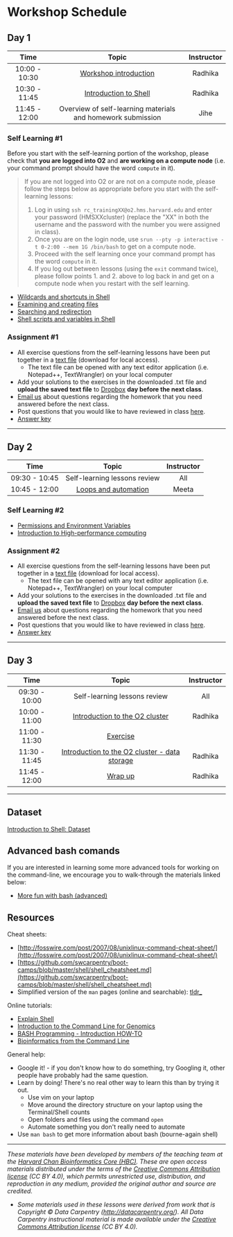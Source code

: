 # Workshop Schedule

## Day 1

| Time |  Topic  | Instructor |
|:-----------:|:----------:|:--------:|
| 10:00 - 10:30 | [Workshop introduction](../lectures/Intro_to_workshop.pdf) | Radhika |
| 10:30 - 11:45 | [Introduction to Shell](../lessons/01_the_filesystem.md) | Radhika|
| 11:45 - 12:00 | Overview of self-learning materials and homework submission | Jihe |


### Self Learning #1

Before you start with the self-learning portion of the workshop, please check that **you are logged into O2** and **are working on a compute node** (i.e. your command prompt should have the word `compute` in it).

> If you are not logged into O2 or are not on a compute node, please follow the steps below as appropriate before you start with the self-learning lessons:
> 1. Log in using `ssh rc_trainingXX@o2.hms.harvard.edu` and enter your password (HMSXXcluster) (replace the "XX" in both the username and the password with the number you were assigned in class). 
> 2. Once you are on the login node, use `srun --pty -p interactive -t 0-2:00 --mem 1G /bin/bash` to get on a compute node.
> 3. Proceed with the self learning once your command prompt has the word `compute` in it.
> 4. If you log out between lessons (using the `exit` command twice), please follow points 1. and 2. above to log back in and get on a compute node when you restart with the self learning.

* [Wildcards and shortcuts in Shell](../lessons/02_wildcards_shortcuts.md)
* [Examining and creating files](../lessons/03_working_with_files.md)
* [Searching and redirection](../lessons/04_searching_files.md)
* [Shell scripts and variables in Shell](../lessons/05_shell-scripts_variable.md)

### Assignment #1
* All exercise questions from the self-learning lessons have been put together in a [text file](https://raw.githubusercontent.com/hbctraining/Intro-to-shell-flipped/master/homework/Day1_assignment.txt) (download for local access).
  * The text file can be opened with any text editor application (i.e. Notepad++, TextWrangler) on your local computer
* Add your solutions to the exercises in the downloaded .txt file and **upload the saved text file** to [Dropbox](https://www.dropbox.com/request/WG2XCQEmvMbw84H8s0PM) **day before the next class**.
* [Email us](mailto:hbctraining@hsph.harvard.edu) about questions regarding the homework that you need answered before the next class.
* Post questions that you would like to have reviewed in class [here](https://PollEv.com/hbctraining945).
* [Answer key](../homework/Day1_answer_key.txt)

***

## Day 2

| Time |  Topic  | Instructor |
|:-----------:|:----------:|:--------:|
| 09:30 - 10:45 | Self-learning lessons review | All |
| 10:45 - 12:00 | [Loops and automation](../lessons/06_loops_and_automation.md) | Meeta |

### Self Learning #2
* [Permissions and Environment Variables](../lessons/07_permissions_and_environment_variables.md)
* [Introduction to High-performance computing](../lessons/08_HPC_intro_and_terms.md)

### Assignment #2
* All exercise questions from the self-learning lessons have been put together in a [text file](https://raw.githubusercontent.com/hbctraining/Intro-to-shell-flipped/master/homework/Day2_assignment.txt) (download for local access).
  * The text file can be opened with any text editor application (i.e. Notepad++, TextWrangler) on your local computer
* Add your solutions to the exercises in the downloaded .txt file and **upload the saved text file** to [Dropbox](https://www.dropbox.com/request/6zPM8itMzGcTOgSxKQrc) **day before the next class**.
* [Email us](mailto:hbctraining@hsph.harvard.edu) about questions regarding the homework that you need answered before the next class.
* Post questions that you would like to have reviewed in class [here](https://PollEv.com/hbctraining945).
* [Answer key](../homework/Day2_answer_key.txt)

***

## Day 3

| Time |  Topic  | Instructor |
|:-----------:|:----------:|:--------:|
| 09:30 - 10:00 | Self-learning lessons review | All |
| 10:00 - 11:00 | [Introduction to the O2 cluster](../lectures/HPC_intro_O2_October2020.pdf)| Radhika |
| 11:00 - 11:30 | [Exercise](../activities/sbatch_exercise.md)|  |
| 11:30 - 11:45 | [Introduction to the O2 cluster - data storage](../lectures/HPC_intro_O2_October2020.pdf)| Radhika |
| 11:45 - 12:00 | [Wrap up](../lectures/shell-wrapup-nanocourse.pdf) | Radhika |

***

## Dataset
[Introduction to Shell: Dataset](https://www.dropbox.com/s/3lua2h1oo18gbug/unix_lesson.tar.gz?dl=1)

## Advanced bash comands
If you are interested in learning some more advanced tools for working on the command-line, we encourage you to walk-through the materials linked below:

* [More fun with bash (advanced)](../lessons/extra_bash_tools.md)

## Resources

Cheat sheets:
* [http://fosswire.com/post/2007/08/unixlinux-command-cheat-sheet/](http://fosswire.com/post/2007/08/unixlinux-command-cheat-sheet/)
* [https://github.com/swcarpentry/boot-camps/blob/master/shell/shell_cheatsheet.md](https://github.com/swcarpentry/boot-camps/blob/master/shell/shell_cheatsheet.md)
* Simplified version of the `man` pages (online and searchable): [tldr_](https://tldr.ostera.io/)

Online tutorials:
* [Explain Shell](http://explainshell.com)
* [Introduction to the Command Line for Genomics](https://datacarpentry.org/shell-genomics/)
* [BASH Programming - Introduction HOW-TO](http://tldp.org/HOWTO/Bash-Prog-Intro-HOWTO.html)
* [Bioinformatics from the Command Line](https://medium.com/ngs-sh)

General help:
* Google it! - if you don't know how to do something, try Googling it, other people have probably had the same question.
* Learn by doing! There's no real other way to learn this than by trying it out.
  * Use vim on your laptop
  * Move around the directory structure on your laptop using the Terminal/Shell counts
  * Open folders and files using the command `open`
  * Automate something you don't really need to automate
* Use `man bash` to get more information about bash (bourne-again shell)

***
*These materials have been developed by members of the teaching team at the [Harvard Chan Bioinformatics Core (HBC)](http://bioinformatics.sph.harvard.edu/). These are open access materials distributed under the terms of the [Creative Commons Attribution license](https://creativecommons.org/licenses/by/4.0/) (CC BY 4.0), which permits unrestricted use, distribution, and reproduction in any medium, provided the original author and source are credited.*

* *Some materials used in these lessons were derived from work that is Copyright © Data Carpentry (http://datacarpentry.org/). 
All Data Carpentry instructional material is made available under the [Creative Commons Attribution license](https://creativecommons.org/licenses/by/4.0/) (CC BY 4.0).*
